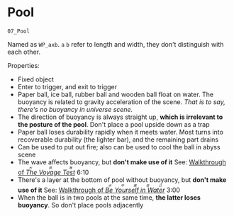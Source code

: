 # Pool

`07_Pool`

Named as `WP_axb`. `a` `b` refer to length and width, they don't distinguish with each other.

Properties:

- Fixed object
- Enter to trigger, and exit to trigger
- Paper ball, ice ball, rubber ball and wooden ball float on water. The buoyancy is related to gravity acceleration of the scene. _That is to say, there's no buoyancy in universe scene._
- The direction of buoyancy is always straight up, **which is irrelevant to the posture of the pool**. Don't place a pool upside down as a trap
- Paper ball loses durability rapidly when it meets water. Most turns into recoverable durability (the lighter bar), and the remaining part drains
- Can be used to put out fire; also can be used to cool the ball in abyss scene
- The wave affects buoyancy, but **don't make use of it**
  See: [Walkthrough of _<ruby>The Voyage Test<rt>大航海</rt></ruby>_](https://www.bilibili.com/video/BV1G5411Y7vQ) 6:10
- There's a layer at the bottom of pool without buoyancy, but **don't make use of it**
  See: [Walkthrough of _<ruby>Be Yourself in Water<rt>水中做自己</rt></ruby>_](https://www.bilibili.com/video/BV1KA411i7e9) 3:00
- When the ball is in two pools at the same time, **the latter loses buoyancy**. So don't place pools adjacently
